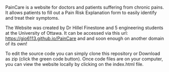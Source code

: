 PainCare is a website for doctors and patients suffering from chronic pains. It allows patients to fill out a Pain Risk Explanation form to easily identify and treat their symptoms.

The Website was created by Dr Hillel Finestone and 5 engineering students at the University of Ottawa. It can be accessed via this url: https://gio6113.github.io/PainCare and and soon enough on another domain of its own!

To edit the source code you can simply clone this repository or Download as zip (click the green code button). Once code files are on your computer, you can view the website locally by clicking on the index.html file.
